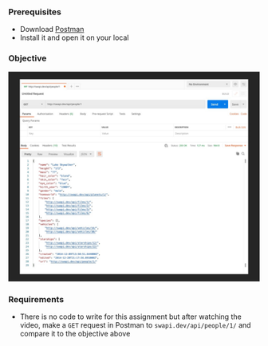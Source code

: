 ### Prerequisites
* Download [Postman](https://www.postman.com/downloads/)
* Install it and open it on your local

### Objective
![objective](target/image.jpg)

### Requirements
* There is no code to write for this assignment but after watching the video, make a `GET` request in Postman to `swapi.dev/api/people/1/` and compare it to the objective above